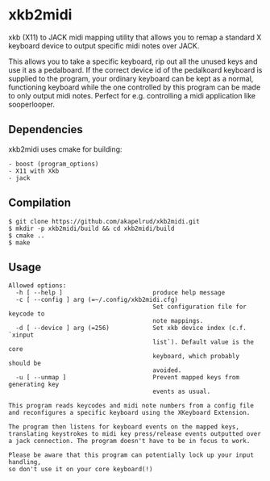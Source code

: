 # xkb2midi
xkb (X11) to JACK midi mapping utility that allows you to remap a standard X keyboard device to output specific midi notes over JACK.

This allows you to take a specific keyboard, rip out all the unused keys and use it as a pedalboard. If the correct device id of the pedalkoard keyboard is supplied to the program, your ordinary keyboard can be kept as a normal, functioning keyboard while the one controlled by this program can be made to only output midi notes. Perfect for e.g. controlling a midi application like sooperlooper. 

## Dependencies
xkb2midi uses cmake for building:

    - boost (program_options)
    - X11 with Xkb
    - jack

## Compilation

```
$ git clone https://github.com/akapelrud/xkb2midi.git
$ mkdir -p xkb2midi/build && cd xkb2midi/build
$ cmake ..
$ make
```

## Usage
```
Allowed options:
  -h [ --help ]                         produce help message
  -c [ --config ] arg (=~/.config/xkb2midi.cfg)
                                        Set configuration file for keycode to 
                                        note mappings.
  -d [ --device ] arg (=256)            Set xkb device index (c.f. `xinput 
                                        list`). Default value is the core 
                                        keyboard, which probably should be 
                                        avoided.
  -u [ --unmap ]                        Prevent mapped keys from generating key
                                        events as usual.

This program reads keycodes and midi note numbers from a config file
and reconfigures a specific keyboard using the XKeyboard Extension.

The program then listens for keyboard events on the mapped keys,
translating keystrokes to midi key press/release events outputted over
a jack connection. The program doesn't have to be in focus to work.

Please be aware that this program can potentially lock up your input handling,
so don't use it on your core keyboard(!)

```
